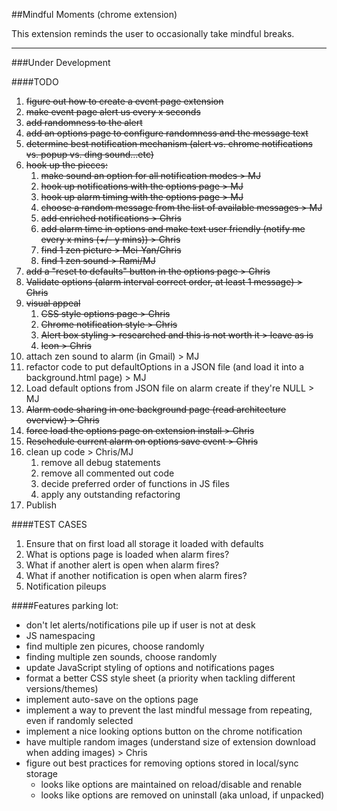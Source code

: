 ##Mindful Moments (chrome extension)

This extension reminds the user to occasionally take mindful breaks.

---

###Under Development 

####TODO
1. ~~figure out how to create a event page extension~~
2. ~~make event page alert us every x seconds~~
3. ~~add randomness to the alert~~
4. ~~add an options page to configure randomness and the message text~~
5. ~~determine best notification mechanism (alert vs. chrome notifications vs. popup vs. ding sound...etc)~~
6. ~~hook up the pieces:~~
    1. ~~make sound an option for all notification modes > MJ~~
    2. ~~hook up notifications with the options page > MJ~~
    3. ~~hook up alarm timing with the options page > MJ~~
    4. ~~choose a random message from the list of available messages > MJ~~
    5. ~~add enriched notifications > Chris~~
    6. ~~add alarm time in options and make text user friendly (notify me every x mins (+/- y mins)) > Chris~~
    7. ~~find 1 zen picture > Mei-Yan/Chris~~
    8. ~~find 1 zen sound > Rami/MJ~~
7. ~~add a "reset to defaults" button in the options page > Chris~~
8. ~~Validate options (alarm interval correct order, at least 1 message) > Chris~~
11. ~~visual appeal~~
    1. ~~CSS style options page > Chris~~
    2. ~~Chrome notification style > Chris~~
    3. ~~Alert box styling > researched and this is not worth it > leave as is~~
    4. ~~Icon > Chris~~ 
21. attach zen sound to alarm (in Gmail) > MJ
3. refactor code to put defaultOptions in a JSON file (and load it into a background.html page) > MJ
8. Load default options from JSON file on alarm create if they're NULL > MJ
3. ~~Alarm code sharing in one background page (read architecture overview) > Chris~~
3. ~~force load the options page on extension install > Chris~~
8. ~~Reschedule current alarm on options save event > Chris~~
10. clean up code > Chris/MJ
    1. remove all debug statements
    2. remove all commented out code
    3. decide preferred order of functions in JS files
    4. apply any outstanding refactoring 
100. Publish


####TEST CASES
1. Ensure that on first load all storage it loaded with defaults
2. What is options page is loaded when alarm fires?
3. What if another alert is open when alarm fires?
4. What if another notification is open when alarm fires?
5. Notification pileups

####Features parking lot:
- don't let alerts/notifications pile up if user is not at desk
- JS namespacing
- find multiple zen picures, choose randomly
- finding multiple zen sounds, choose randomly
- update JavaScript styling of options and notifications pages
- format a better CSS style sheet (a priority when tackling different versions/themes)
- implement auto-save on the options page
- implement a way to prevent the last mindful message from repeating, even if randomly selected
- implement a nice looking options button on the chrome notification
- have multiple random images (understand size of extension download when adding images) > Chris
- figure out best practices for removing options stored in local/sync storage
    - looks like options are maintained on reload/disable and renable
    - looks like options are removed on uninstall (aka unload, if unpacked)